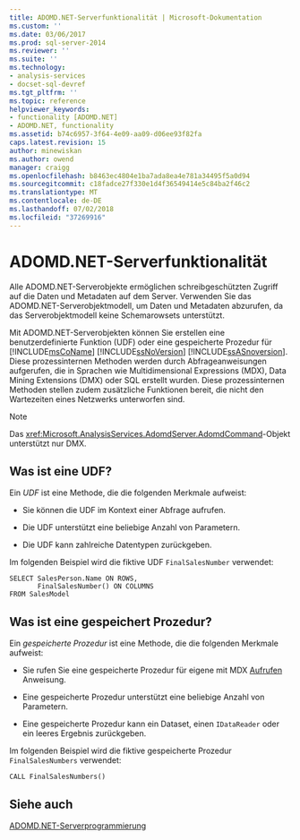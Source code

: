 ```yaml
---
title: ADOMD.NET-Serverfunktionalität | Microsoft-Dokumentation
ms.custom: ''
ms.date: 03/06/2017
ms.prod: sql-server-2014
ms.reviewer: ''
ms.suite: ''
ms.technology:
- analysis-services
- docset-sql-devref
ms.tgt_pltfrm: ''
ms.topic: reference
helpviewer_keywords:
- functionality [ADOMD.NET]
- ADOMD.NET, functionality
ms.assetid: b74c6957-3f64-4e09-aa09-d06ee93f82fa
caps.latest.revision: 15
author: minewiskan
ms.author: owend
manager: craigg
ms.openlocfilehash: b8463ec4804e1ba7ada8ea4e781a34495f5a0d94
ms.sourcegitcommit: c18fadce27f330e1d4f36549414e5c84ba2f46c2
ms.translationtype: MT
ms.contentlocale: de-DE
ms.lasthandoff: 07/02/2018
ms.locfileid: "37269916"
---
```

# <a name="adomdnet-server-functionality"></a>ADOMD.NET-Serverfunktionalität
  Alle ADOMD.NET-Serverobjekte ermöglichen schreibgeschützten Zugriff auf die Daten und Metadaten auf dem Server. Verwenden Sie das ADOMD.NET-Serverobjektmodell, um Daten und Metadaten abzurufen, da das Serverobjektmodell keine Schemarowsets unterstützt.  
  
 Mit ADOMD.NET-Serverobjekten können Sie erstellen eine benutzerdefinierte Funktion (UDF) oder eine gespeicherte Prozedur für [!INCLUDE[msCoName](../../includes/msconame-md.md)] [!INCLUDE[ssNoVersion](../../includes/ssnoversion-md.md)] [!INCLUDE[ssASnoversion](../../includes/ssasnoversion-md.md)]. Diese prozessinternen Methoden werden durch Abfrageanweisungen aufgerufen, die in Sprachen wie Multidimensional Expressions (MDX), Data Mining Extensions (DMX) oder SQL erstellt wurden. Diese prozessinternen Methoden stellen zudem zusätzliche Funktionen bereit, die nicht den Wartezeiten eines Netzwerks unterworfen sind.  
  
> [!NOTE]  
>  Das <xref:Microsoft.AnalysisServices.AdomdServer.AdomdCommand>-Objekt unterstützt nur DMX.  
  
## <a name="what-is-a-udf"></a>Was ist eine UDF?  
 Ein *UDF* ist eine Methode, die die folgenden Merkmale aufweist:  
  
-   Sie können die UDF im Kontext einer Abfrage aufrufen.  
  
-   Die UDF unterstützt eine beliebige Anzahl von Parametern.  
  
-   Die UDF kann zahlreiche Datentypen zurückgeben.  
  
 Im folgenden Beispiel wird die fiktive UDF `FinalSalesNumber` verwendet:  
  
```  
SELECT SalesPerson.Name ON ROWS,  
       FinalSalesNumber() ON COLUMNS  
FROM SalesModel  
```  
  
## <a name="what-is-a-stored-procedure"></a>Was ist eine gespeichert Prozedur?  
 Ein *gespeicherte Prozedur* ist eine Methode, die die folgenden Merkmale aufweist:  
  
-   Sie rufen Sie eine gespeicherte Prozedur für eigene mit MDX [Aufrufen](/sql/mdx/mdx-data-manipulation-call) Anweisung.  
  
-   Eine gespeicherte Prozedur unterstützt eine beliebige Anzahl von Parametern.  
  
-   Eine gespeicherte Prozedur kann ein Dataset, einen `IDataReader` oder ein leeres Ergebnis zurückgeben.  
  
 Im folgenden Beispiel wird die fiktive gespeicherte Prozedur `FinalSalesNumbers` verwendet:  
  
```  
CALL FinalSalesNumbers()  
```  
  
## <a name="see-also"></a>Siehe auch  
 [ADOMD.NET-Serverprogrammierung](adomd-net-server-programming.md)  
  
  
